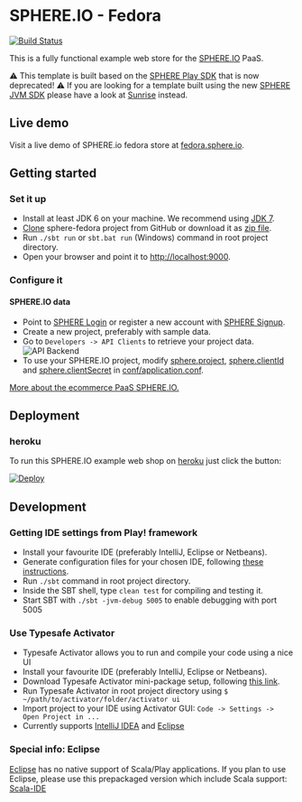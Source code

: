 SPHERE.IO - Fedora
=====================

[![Build Status](https://travis-ci.org/commercetools/sphere-fedora.png)](https://travis-ci.org/commercetools/sphere-fedora)

This is a fully functional example web store for the [SPHERE.IO](http://sphere.io) PaaS.

:warning: This template is built based on the [SPHERE Play SDK](https://github.com/commercetools/sphere-play-sdk) that is now deprecated! :warning: 
If you are looking for a template built using the new [SPHERE JVM SDK](https://github.com/sphereio/sphere-jvm-sdk) please have a look at [Sunrise](https://github.com/commercetools/sphere-sunrise) instead.

## Live demo
Visit a live demo of SPHERE.io fedora store at [fedora.sphere.io](http://fedora.sphere.io/).

## Getting started

### Set it up
- Install at least JDK 6 on your machine. We recommend using [JDK 7](http://www.oracle.com/technetwork/java/javase/downloads/jdk7-downloads-1880260.html).
- [Clone](http://git-scm.com/book/en/Git-Basics-Getting-a-Git-Repository#Cloning-an-Existing-Repository) sphere-fedora project from GitHub or download it as [zip file](https://github.com/commercetools/sphere-fedora/archive/master.zip).
- Run `./sbt run` or `sbt.bat run` (Windows) command in root project directory.
- Open your browser and point it to [http://localhost:9000](http://localhost:9000).

### Configure it

#### SPHERE.IO data
- Point to [SPHERE Login](https://admin.sphere.io/login) or register a new account with [SPHERE Signup](https://admin.sphere.io/signup).
- Create a new project, preferably with sample data.
- Go to `Developers -> API Clients` to retrieve your project data.
![API Backend](https://raw.github.com/commercetools/sphere-fedora/master/public/images/mc_api.png)
- To use your SPHERE.IO project, modify [sphere.project](https://github.com/commercetools/sphere-fedora/blob/master/conf/application.conf#L24), [sphere.clientId](https://github.com/commercetools/sphere-fedora/blob/master/conf/application.conf#L26) and [sphere.clientSecret](https://github.com/commercetools/sphere-fedora/blob/master/conf/application.conf#L28) in [conf/application.conf](https://github.com/commercetools/sphere-fedora/blob/master/conf/application.conf).

[More about the ecommerce PaaS SPHERE.IO.](http://dev.sphere.io)

## Deployment

### heroku

To run this SPHERE.IO example web shop on [heroku](https://www.heroku.com) just click the button:

<a href="https://heroku.com/deploy?template=https://github.com/commercetools/sphere-fedora"><img src="https://www.herokucdn.com/deploy/button.png" alt="Deploy"></a>

## Development

### Getting IDE settings from Play! framework

- Install your favourite IDE (preferably IntelliJ, Eclipse or Netbeans).
- Generate configuration files for your chosen IDE, following [these instructions](http://www.playframework.com/documentation/2.2.x/IDE).
- Run `./sbt` command in root project directory.
- Inside the SBT shell, type `clean test` for compiling and testing it.
- Start SBT with `./sbt -jvm-debug 5005` to enable debugging with port 5005

### Use Typesafe Activator

- Typesafe Activator allows you to run and compile your code using a nice UI
- Install your favourite IDE (preferably IntelliJ, Eclipse or Netbeans).
- Download Typesafe Activator mini-package setup, following [this link](https://typesafe.com/platform/getstarted).
- Run Typesafe Activator in root project directory using `$ ~/path/to/activator/folder/activator ui`
- Import project to your IDE using Activator GUI: `Code -> Settings -> Open Project in ...`
- Currently supports [IntelliJ IDEA](http://www.jetbrains.com/idea/) and [Eclipse](https://www.eclipse.org/)

### Special info: Eclipse

[Eclipse](https://www.eclipse.org/) has no native support of Scala/Play applications. If you plan to use Eclipse, please use this prepackaged version which include Scala support: [Scala-IDE](http://scala-ide.org)
